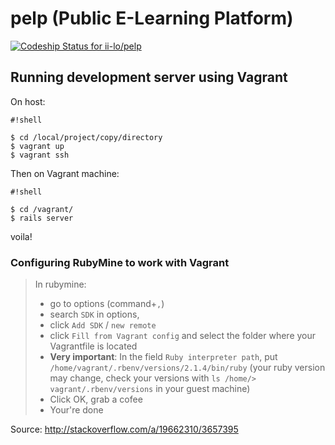 # pelp (Public E-Learning Platform)
[ ![Codeship Status for ii-lo/pelp](https://www.codeship.io/projects/6a541580-39c8-0132-a05a-4664fd0eaf1d/status)](https://www.codeship.io/projects/42253)

## Running development server using Vagrant

On host:
```
#!shell

$ cd /local/project/copy/directory
$ vagrant up
$ vagrant ssh
```


Then on Vagrant machine:

```
#!shell

$ cd /vagrant/
$ rails server
```


voila!


### Configuring RubyMine to work with Vagrant

> In rubymine:
> 
> - go to options (command+`,`)
> - search `SDK` in options,
> - click `Add SDK` / `new remote`
> - click `Fill from Vagrant config` and select the folder where your Vagrantfile is located
> - **Very important**: In the field `Ruby interpreter path`, put `/home/vagrant/.rbenv/versions/2.1.4/bin/ruby` (your ruby version may change, check your versions with `ls /home/> vagrant/.rbenv/versions` in your guest machine)
> - Click OK, grab a cofee
> - Your're done

Source: http://stackoverflow.com/a/19662310/3657395